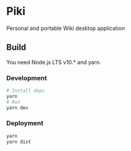 # Piki

Personal and portable Wiki desktop application

## Build

You need Node.js LTS v10.\* and yarn.

### Development

```sh
# Install deps
yarn
# Run
yarn dev
```

### Deployment

```sh
yarn
yarn dist
```
